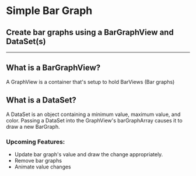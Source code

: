 # Simple Bar Graph
## Create bar graphs using a BarGraphView and DataSet(s)
<hr>

## What is a BarGraphView?

A GraphView is a container that's setup to hold BarViews (Bar graphs)


## What is a DataSet? 

A DataSet is an object containing a minimum value, maximum value, and color. Passing a DataSet into the GraphView's barGraphArray causes it to draw a new BarGraph.


### Upcoming Features:

* Update bar graph's value and draw the change appropriately.
* Remove bar graphs
* Animate value changes
